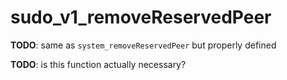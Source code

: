 # sudo_v1_removeReservedPeer

**TODO**: same as `system_removeReservedPeer` but properly defined

**TODO**: is this function actually necessary?
